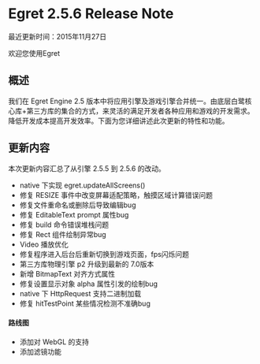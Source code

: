 Egret 2.5.6 Release Note
===============================


最近更新时间：2015年11月27日


欢迎您使用Egret

## 概述

我们在 Egret Engine 2.5 版本中将应用引擎及游戏引擎合并统一。由底层白鹭核心库+第三方库的集合的方式，来灵活的满足开发者各种应用和游戏的开发需求。降低开发成本提高开发效率。下面为您详细讲述此次更新的特性和功能。

## 更新内容

本次更新内容汇总了从引擎 2.5.5 到 2.5.6 的改动。


* native 下实现 egret.updateAllScreens()
* 修复 RESIZE 事件中改变屏幕适配策略，触摸区域计算错误问题
* 修复文件重命名或删除后导致编辑bug
* 修复 EditableText prompt 属性bug
* 修复 build 命令错误堆栈问题
* 修复 Rect 组件绘制异常bug
* Video 播放优化
* 修复程序进入后台后重新切换到游戏页面，fps闪烁问题
* 第三方库物理引擎 p2 升级到最新的 7.0版本
* 新增 BitmapText 对齐方式属性
* 修复设置显示对象 alpha 属性引发的绘制bug
* native 下 HttpRequest 支持二进制加载
* 修复 hitTestPoint 某些情况检测不准确bug



#### 路线图
* 添加对 WebGL 的支持
* 添加滤镜功能